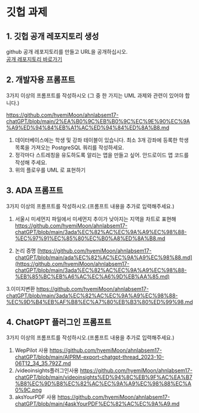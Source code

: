 # 깃헙 과제

## 1. 깃헙 공개 레포지토리 생성

github 공개 레포지토리를 만들고 URL을 공개하십시오.  
[공개 레포지토리 바로가기](https://github.com/hyemiMoon/ahnlabsem17-chatGPT)

## 2. 개발자용 프롬프트

3가지 이상의 프롬프트를 작성하시오 (그 중 한 가지는 UML 과제와 관련이 있어야 합니다.)

https://github.com/hyemiMoon/ahnlabsem17-chatGPT/blob/main/2%EA%B0%9C%EB%B0%9C%EC%9E%90%EC%9A%A9%ED%94%84%EB%A1%AC%ED%94%84%ED%8A%B8.md

1. 데이터베이스에는 학생 및 강좌 테이블이 있습니다. 최소 3개 강좌에 등록한 학생 목록을 가져오는 PostgreSQL 쿼리를 작성하세요.
2. 정각마다 스트레칭을 유도하도록 알리는 앱을 만들고 싶어. 안드로이드 앱 코드를 작성해 주세요.
3. 위의 플로우를 UML 로 표현하기

## 3. ADA 프롬프트

3가지 이상의 프롬프트를 작성하시오.(프롬프트 내용을 추가로 입력해주세요.)

1. 서울시 미세먼지 파일에서 미세먼지 추이가 낮아지는 지역을 차트로 표현해
https://github.com/hyemiMoon/ahnlabsem17-chatGPT/blob/main/3ada%EC%82%AC%EC%9A%A9%EC%98%88-%EC%97%91%EC%85%80%EC%B0%A8%ED%8A%B8.md

3. 논리 증명
[https://github.com/hyemiMoon/ahnlabsem17-chatGPT/blob/main/ada%EC%82%AC%EC%9A%A9%EC%98%88.md](https://github.com/hyemiMoon/ahnlabsem17-chatGPT/blob/main/3ada%EC%82%AC%EC%9A%A9%EC%98%88-%EB%85%BC%EB%A6%AC%EC%A6%9D%EB%AA%85.md)

3.이미지변환
https://github.com/hyemiMoon/ahnlabsem17-chatGPT/blob/main/3ada%EC%82%AC%EC%9A%A9%EC%98%88-%EC%9D%B4%EB%AF%B8%EC%A7%80%EB%B3%80%ED%99%98.md

## 4. ChatGPT 플러그인 프롬프트

3가지 이상의 프롬프트를 작성하시오.(프롬프트 내용을 추가로 입력해주세요.)
1. WepPilot  사용
https://github.com/hyemiMoon/ahnlabsem17-chatGPT/blob/main/AIPRM-export-chatgpt-thread_2023-10-06T12_34_35.792Z.md
3. /videoinsights플러그인사용
https://github.com/hyemiMoon/ahnlabsem17-chatGPT/blob/main/videoinsights%ED%94%8C%EB%9F%AC%EA%B7%B8%EC%9D%B8%EC%82%AC%EC%9A%A9%EC%98%88%EC%A0%9C.png
5. aksYourPDF 사용
https://github.com/hyemiMoon/ahnlabsem17-chatGPT/blob/main/4askYourPDF%EC%82%AC%EC%9A%A9.md



